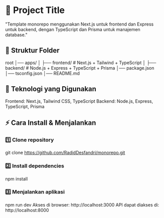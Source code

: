# 📌 Project Title
"Template monorepo menggunakan Next.js untuk frontend dan Express untuk backend, dengan TypeScript dan Prisma untuk manajemen database."


## 📂 Struktur Folder
root │── apps/ │ ├── frontend/ # Next.js + Tailwind + TypeScript │ ├── backend/ # Node.js + Express + TypeScript + Prisma │── package.json │── tsconfig.json │── README.md


## 🚀 Teknologi yang Digunakan
Frontend: Next.js, Tailwind CSS, TypeScript
Backend: Node.js, Express, TypeScript, Prisma


## ⚡ Cara Install & Menjalankan
### 1️⃣ Clone repository
git clone https://github.com/RadidDesfandri/monorepo.git

### 2️⃣ Install dependencies
npm install

### 3️⃣ Menjalankan aplikasi
npm run dev
Akses di browser: http://localhost:3000
API dapat diakses di: http://localhost:8000
